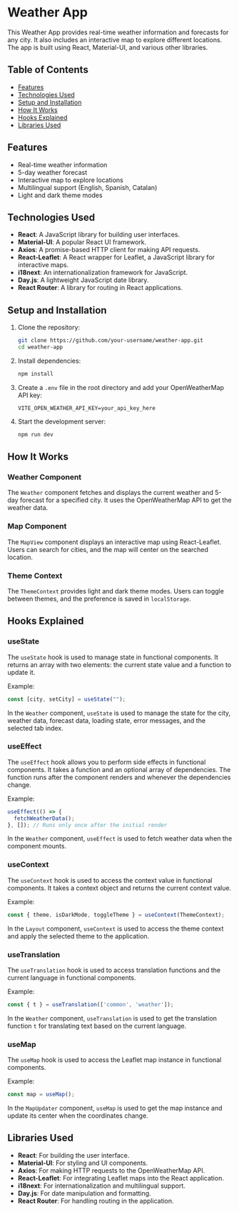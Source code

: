 # Weather App

This Weather App provides real-time weather information and forecasts for any city. It also includes an interactive map to explore different locations. The app is built using React, Material-UI, and various other libraries.

## Table of Contents

- [Features](#features)
- [Technologies Used](#technologies-used)
- [Setup and Installation](#setup-and-installation)
- [How It Works](#how-it-works)
- [Hooks Explained](#hooks-explained)
- [Libraries Used](#libraries-used)

## Features

- Real-time weather information
- 5-day weather forecast
- Interactive map to explore locations
- Multilingual support (English, Spanish, Catalan)
- Light and dark theme modes

## Technologies Used

- **React**: A JavaScript library for building user interfaces.
- **Material-UI**: A popular React UI framework.
- **Axios**: A promise-based HTTP client for making API requests.
- **React-Leaflet**: A React wrapper for Leaflet, a JavaScript library for interactive maps.
- **i18next**: An internationalization framework for JavaScript.
- **Day.js**: A lightweight JavaScript date library.
- **React Router**: A library for routing in React applications.

## Setup and Installation

1. Clone the repository:
   ```bash
   git clone https://github.com/your-username/weather-app.git
   cd weather-app
   ```

2. Install dependencies:
   ```bash
   npm install
   ```

3. Create a `.env` file in the root directory and add your OpenWeatherMap API key:
   ```env
   VITE_OPEN_WEATHER_API_KEY=your_api_key_here
   ```

4. Start the development server:
   ```bash
   npm run dev
   ```

## How It Works

### Weather Component

The `Weather` component fetches and displays the current weather and 5-day forecast for a specified city. It uses the OpenWeatherMap API to get the weather data.

### Map Component

The `MapView` component displays an interactive map using React-Leaflet. Users can search for cities, and the map will center on the searched location.

### Theme Context

The `ThemeContext` provides light and dark theme modes. Users can toggle between themes, and the preference is saved in `localStorage`.

## Hooks Explained

### useState

The `useState` hook is used to manage state in functional components. It returns an array with two elements: the current state value and a function to update it.

Example:
```jsx
const [city, setCity] = useState("");
```

In the `Weather` component, `useState` is used to manage the state for the city, weather data, forecast data, loading state, error messages, and the selected tab index.

### useEffect

The `useEffect` hook allows you to perform side effects in functional components. It takes a function and an optional array of dependencies. The function runs after the component renders and whenever the dependencies change.

Example:
```jsx
useEffect(() => {
  fetchWeatherData();
}, []); // Runs only once after the initial render
```

In the `Weather` component, `useEffect` is used to fetch weather data when the component mounts.

### useContext

The `useContext` hook is used to access the context value in functional components. It takes a context object and returns the current context value.

Example:
```jsx
const { theme, isDarkMode, toggleTheme } = useContext(ThemeContext);
```

In the `Layout` component, `useContext` is used to access the theme context and apply the selected theme to the application.

### useTranslation

The `useTranslation` hook is used to access translation functions and the current language in functional components.

Example:
```jsx
const { t } = useTranslation(['common', 'weather']);
```

In the `Weather` component, `useTranslation` is used to get the translation function `t` for translating text based on the current language.

### useMap

The `useMap` hook is used to access the Leaflet map instance in functional components.

Example:
```jsx
const map = useMap();
```

In the `MapUpdater` component, `useMap` is used to get the map instance and update its center when the coordinates change.

## Libraries Used

- **React**: For building the user interface.
- **Material-UI**: For styling and UI components.
- **Axios**: For making HTTP requests to the OpenWeatherMap API.
- **React-Leaflet**: For integrating Leaflet maps into the React application.
- **i18next**: For internationalization and multilingual support.
- **Day.js**: For date manipulation and formatting.
- **React Router**: For handling routing in the application.

